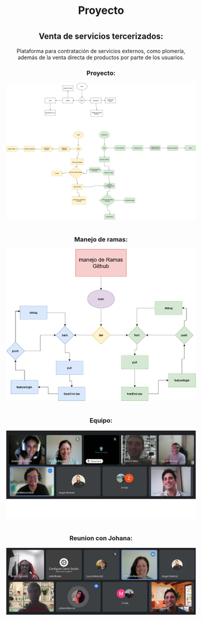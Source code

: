 
<div align="center">

<h1>Proyecto <h1>

## Venta de servicios tercerizados:

<p>Plataforma para contratación de servicios externos, como plomería, además de la venta directa de productos por parte de los usuarios.</p>


<h3>Proyecto:</h3>
<a href="https://lioncode.netlify.app/">
    <img src="proyecto/trabajo.jpg"alt="imagen de la pagina web" class="centrada">
</a>

#

<h3>Manejo de ramas:</h3>
<a href="https://lioncode.netlify.app/">
    <img src="proyecto/flujo_de_tabajo.png "alt="imagen de la pagina web" class="centrada">
</a>

#

<h3>Equipo:</h3>
<a href="https://lioncode.netlify.app/">
    <img src="proyecto/grupo.jpg"alt="imagen de la pagina web" class="centrada">
</a>

#

<h3>Reunion con Johana:</h3>
<a href="https://lioncode.netlify.app/">
    <img src="proyecto/reunionLT1.jpeg"alt="imagen de la pagina web" class="centrada">
</a>

#
</div>